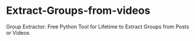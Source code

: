 # Extract-Groups-from-videos
Group Extractor: Free Python Tool for Lifetime to Extract Groups from Posts or Videos
